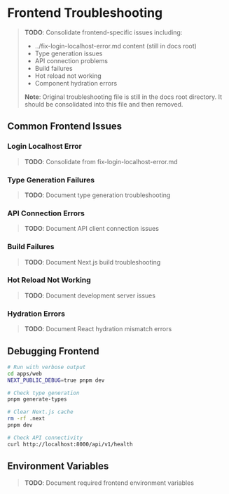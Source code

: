 # Frontend Troubleshooting

> **TODO**: Consolidate frontend-specific issues including:
> - ../fix-login-localhost-error.md content (still in docs root)
> - Type generation issues
> - API connection problems
> - Build failures
> - Hot reload not working
> - Component hydration errors
>
> **Note**: Original troubleshooting file is still in the docs root directory.
> It should be consolidated into this file and then removed.

## Common Frontend Issues

### Login Localhost Error

> **TODO**: Consolidate from fix-login-localhost-error.md

### Type Generation Failures

> **TODO**: Document type generation troubleshooting

### API Connection Errors

> **TODO**: Document API client connection issues

### Build Failures

> **TODO**: Document Next.js build troubleshooting

### Hot Reload Not Working

> **TODO**: Document development server issues

### Hydration Errors

> **TODO**: Document React hydration mismatch errors

## Debugging Frontend

```bash
# Run with verbose output
cd apps/web
NEXT_PUBLIC_DEBUG=true pnpm dev

# Check type generation
pnpm generate-types

# Clear Next.js cache
rm -rf .next
pnpm dev

# Check API connectivity
curl http://localhost:8000/api/v1/health
```

## Environment Variables

> **TODO**: Document required frontend environment variables
